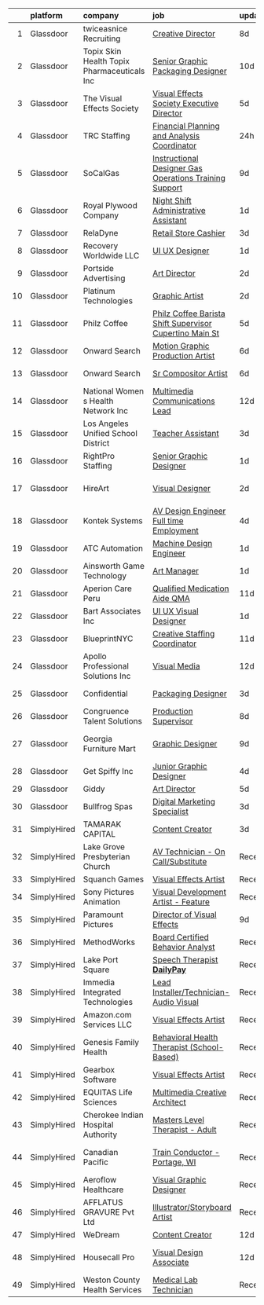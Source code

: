 

|    | platform    | company                                      | job                                                                                                                                                                                                                                                                                                                                                                                                                                                                                                                                                                                                                                                                                                                                                                                                                                                                                                                                                                                                                                                                                                                                                                                                                                                                                                                                                                                                  | update_time   | location                |
|---:|:------------|:---------------------------------------------|:-----------------------------------------------------------------------------------------------------------------------------------------------------------------------------------------------------------------------------------------------------------------------------------------------------------------------------------------------------------------------------------------------------------------------------------------------------------------------------------------------------------------------------------------------------------------------------------------------------------------------------------------------------------------------------------------------------------------------------------------------------------------------------------------------------------------------------------------------------------------------------------------------------------------------------------------------------------------------------------------------------------------------------------------------------------------------------------------------------------------------------------------------------------------------------------------------------------------------------------------------------------------------------------------------------------------------------------------------------------------------------------------------------|:--------------|:------------------------|
|  1 | Glassdoor   | twiceasnice Recruiting                       | [Creative Director](https://www.glassdoor.com/partner/jobListing.htm?pos=125&ao=1110586&s=58&guid=000001825308815fac8df4954627fcaf&src=GD_JOB_AD&t=SR&vt=w&ea=1&cs=1_cef224af&cb=1659250443015&jobListingId=1008022955897&cpc=AF770993EC679D41&jrtk=3-0-1g99gh0c5k6f9801-1g99gh0clgagg800-aa442f4fc6fc622d--6NYlbfkN0AIiLXtwtv0BDns9BiY4ItblantFozdL6jLmLxNvS8mvn1ldsy0jlMzcmkyIFHh10ydsf5THtOUmdh_3CWUc8Jy_8Os2AGHDhWvfrssFe34kdwopENv3GM8VJa6puQ3xyRrRY_-YGBzoZ6Ok0HXucnmcFGzXbHwjgJH-dSNsxAy0OHwhiXQS-7pODuDyOhqdcWkef6sPVcdCwN_Y3aQr7e6b_RcaS7Y5O1Hp7zvsYH5Bm6wt5UgaJM6JMzMQ3ty2-5UL70CxCw4UIDjCRo5oggg7qvr76cVnm8AI___AJzRdiwftaCg54s95PD1Nx4KMeVkTnHDBDlm-QV-4-L7uQMdtFEIs-ETtsjQsx45tIVN8cJWOE2fO3SIWs4OwDCu_pjLB1iRx3AEznId4UBfJbfNK0ktc91XbpxAEoMwg9Umz1gjpBOPBt-BBMqnGltlBL-F9KTOWjVAtlQb3XDGkhv9DQ5-15UzREvsVljyOYzUcbp9uop6VevmgatmlfzJiCM%3D)                                                                                                                                                                                                                                                                                                                                                                                                                                                                                                                                           | 8d            | Atlanta, GA             |
|  2 | Glassdoor   | Topix Skin Health Topix Pharmaceuticals  Inc | [Senior Graphic   Packaging Designer](https://www.glassdoor.com/partner/jobListing.htm?pos=105&ao=1110586&s=58&guid=000001825308815fac8df4954627fcaf&src=GD_JOB_AD&t=SR&vt=w&ea=1&cs=1_3027e418&cb=1659250443006&jobListingId=1008017510344&cpc=0EE938385DA0F52C&jrtk=3-0-1g99gh0c5k6f9801-1g99gh0clgagg800-8cf5e43a63aaed4f--6NYlbfkN0DLxniXb9xd09bch3T7EymxCrgj1jiT2kSu__xrmi42oCz9LhPSIgqD5SwX3Cv8n3d1Tze559vOtE9eVroVMHcAW5FG9jPiDHj6ghDWnZTfJCUV6b4QGaf_fQhgfe6aS_PwVV_xeFqPMNC4tRfS6Nk6SDp5wllyUVQB4fhSq7qmRMQxAEVpFqKx_wxveAW6sWc11k1pmHyP2m0R9TdJjxa_1hRIuJQMjeEhX6iCy2XZ2CnwJN3u1fGBfVy2bDSChnfagcchp1dfGVLTB2HB54NwSynf36KIGCcW0Ff0D117dGhE8CcpE2cTZTE46vkyNjnZqhoWKOQtBXS2MVY4wlMsYN7rTsKUPuqqP-xsHQHxecYM1MM_yvkRO3AtQfpkkbjZwhYxUhnqHUNmvsnu8CuiLcc2gy566FGLujFdiaRTFLndYJDHEHuvQhgf4rW49PtVJYMn2TJ8cA2Dfo5TUBbARaEur2spy8fWEXabEE682Mep3scN66J-3vjEsuuQRtmjYtzafmKYZSh7FxZp9swn)                                                                                                                                                                                                                                                                                                                                                                                                                                                                                                       | 10d           | Simi Valley, CA         |
|  3 | Glassdoor   | The Visual Effects Society                   | [Visual Effects Society   Executive Director](https://www.glassdoor.com/partner/jobListing.htm?pos=102&ao=1110586&s=58&guid=000001825308815fac8df4954627fcaf&src=GD_JOB_AD&t=SR&vt=w&ea=1&cs=1_fc921276&cb=1659250443006&jobListingId=1008028644135&cpc=B576E40E3A51D23B&jrtk=3-0-1g99gh0c5k6f9801-1g99gh0clgagg800-86c44c743498392b--6NYlbfkN0ArJayimSjQBR4doNII-ykQ8iGiB_i5ozv-tIi56YiLCDSS9YH2DmZeWeuFut6rm5Sn9gO4r5v8laG6GwzUpeKR0F-NdYK7_zB0qQsN-h2HfWJtdGUUXrLdY8spRrZw2OiLkAOng8I6iFq7AhvUo2Y8NBfREVbEgx4Pu882IbEyRDGolLHUL8DOnTpIgZ38KWIiUerObl2UAN6PeiZ1mGm56Z30lEFhU9OkZVLu57gZwc6mQCxu9qvq7aMxFuP0zsvjvgw-k1TUJFxkhQ0wAZdFoIzdXtBhtR9xF41br7pe71Z8TXbgKA5-b-bSKSeII6NrOiLd8b33RKPGo8RWcqr5mwYepiZQGJJX4Gend7-dFjnQiQXSjYTo4FPRG3uSsUDujG6RN4ZoAOqiJWFFoT3aGmtlOv2gvHooZmc78yG9YwRzeytKbIOHjdQRZmrIONpPac9Svbv7ztZgRtPN0C3htykEPiIekJ3OMTdNOmv6-gcM8WnXJELAWEb8lXguN2-0Ry9bi9Ye0nyKzIpi2nxoYnXgW9Pd39Q%3D)                                                                                                                                                                                                                                                                                                                                                                                                                                                                                 | 5d            | Sherman Oaks, CA        |
|  4 | Glassdoor   | TRC Staffing                                 | [Financial Planning and Analysis Coordinator](https://www.glassdoor.com/partner/jobListing.htm?pos=128&ao=1110586&s=58&guid=000001825308815fac8df4954627fcaf&src=GD_JOB_AD&t=SR&vt=w&cs=1_43ddedb1&cb=1659250443015&jobListingId=1008039875429&cpc=65CC663E25211861&jrtk=3-0-1g99gh0c5k6f9801-1g99gh0clgagg800-5807a04aa0e87bcf--6NYlbfkN0AIZx4Mxtf_5lzayN6_9kcoWMnFDo_fLYmtCYdQBIb86vjOa1fp-Q6jCcoLGRFY3qM2TyROzzBt9hWi03B4fRtyb5a5auwFlsX98Pdb1-WUvOjQcuMnJIs_RHH2SZowGTD-MyYesPy-lfFCx8zqNRIFdO6YWOkZMzClsOEVTfaNip9MLk0fQ1wzxlmaP_CfpDskQhP9CdWqhQeTcl6khT11gtDy8XUF-b5dA1jXhzmRrjJuc4FDXCubVR9UW5HT2u5mWp9fDWDUT_Wkx_YEqwoxM8J7HpjwgOJVBNecIAaMsfUWAYc5z341HLQPOFE7x52SZiUewi1on9RV69gkwmq_lwLLXzKPmlr_TdRaqNVS4H5AXPcr5AvoFxLtF40QnLdXlXr4BEdW19dmpyzNatGAlVJqw5-I_MGQB7s7g90W0ZgIt7wbmAcre9ca9FFnXzXhwJLLzYlGZ0tRkFzyEiaCVIoAy7hOfF31mnQ3ehRb4A6Nmj1c48L5)                                                                                                                                                                                                                                                                                                                                                                                                                                                                                                                                    | 24h           | Atlanta, GA             |
|  5 | Glassdoor   | SoCalGas                                     | [Instructional Designer   Gas Operations Training   Support](https://www.glassdoor.com/partner/jobListing.htm?pos=115&ao=1110586&s=58&guid=000001825308815fac8df4954627fcaf&src=GD_JOB_AD&t=SR&vt=w&cs=1_5fe34882&cb=1659250443009&jobListingId=1008021890994&cpc=AF02A54CD0F60729&jrtk=3-0-1g99gh0c5k6f9801-1g99gh0clgagg800-b2448db798b61219--6NYlbfkN0AkrHGt-KH9NLJWrZDpHMbMxGLC98GtWQdb1-pOhsz1tP8PqLGUrTNneVaje-NIqL-ucdvDQ7IlZOfSiWz8anWcQoUY3wahZWn4CTMt057EIUM1y_oTUyRtKl5eX0fJRGuX_NKm6uSi3I8eoljyEH5Lid-qKbNBL2uCpWSou8tXWdaHBFZC6Ix6UdJ28EP5lx7JqtV8YfEsCeV_EKAAGks8i3HB_P-9jeqOW2o_StsNiryXbSvpit7dQ1xLXOM2C7BAr8xH-nkxVdCDEX3eQ7eaXi4ZgMgbpFEMUnoyxgOzBRXP3R6Hd-FzN0J9ysai7Yp1Q2tr9pF0DPvrNhrF2tFuYWyNOhAQkBim08-72zq3BjnXztfkEQ1kCQqhn-ryxQ7PztAbu5V1Uzr2MlArYFZ4BWTK_qfgW3Kg0w3fjzind6RKHH5zBiG6YZs4J54i7iraqiniiL8vRnpuvAYoPZEXP77J56L0NPcZYF3ZeV39AT1gc41rCnGiuyqRpE2sSg-rWA0bXttlUPdJ9YBNkfTQ_28HvoeUku99Bzr7on4eaqo6tml6hMchlAp4C07WWE6CDfJgirKz8Q%3D%3D)                                                                                                                                                                                                                                                                                                                                                                                                                         | 9d            | Pico Rivera, CA         |
|  6 | Glassdoor   | Royal Plywood Company                        | [Night Shift Administrative Assistant](https://www.glassdoor.com/partner/jobListing.htm?pos=122&ao=1110586&s=58&guid=000001825308815fac8df4954627fcaf&src=GD_JOB_AD&t=SR&vt=w&ea=1&cs=1_8a064dcd&cb=1659250443015&jobListingId=1008038650942&cpc=F583A5AE0DDDFE3A&jrtk=3-0-1g99gh0c5k6f9801-1g99gh0clgagg800-2f4df4ddf207f680--6NYlbfkN0CKNvdBtBh9SnuMcnkEvhJOJZTsmZHyY3ybnWicrfIHv2ctrShcr292aCFJjicxQAIA5yLBgvVAORIgFbu_3IXiacyLZg61zNQNqZKs5QOOV5JlV-At91ZZeewFlOqFPhGe0hVVt_SfWbHCIDioPtQzGuZIlowIDTilXstTsC5IA2hXmKl9fQswVnO3K1AljNe9rXgjP2ohO82IrD7F-TBu4Zmj2jb3tWlL1OXdtM9kuMJA6uU7psFCv2_KoHg131rzcxrrIE7QDgov3nAQZnU-Als0aewzwQjOixiBO2-iqPCw3N-jSHx_VjCEIZhbkO1t_-zvQxvQvewUYWCiwGfD67B617OU7Y3-f_SSO8H-wAhs5RqufJoRF3C4zIqPWUAp1N-IKsQs1zBgXMBJAYClnWS5qB-3h_S3ceZtJUUw5bzTnKq3hWxj_W-3zWttrZtNfHs0fz7_HF0cONskCiEnz2QOlI7143kgyIOmEGufzQMdCc2-5yH6-eQ5lediBLw%3D)                                                                                                                                                                                                                                                                                                                                                                                                                                                                                                                        | 1d            | Sacramento, CA          |
|  7 | Glassdoor   | RelaDyne                                     | [Retail Store Cashier](https://www.glassdoor.com/partner/jobListing.htm?pos=106&ao=1110586&s=58&guid=000001825308815fac8df4954627fcaf&src=GD_JOB_AD&t=SR&vt=w&cs=1_98f7710b&cb=1659250443006&jobListingId=1008033413883&cpc=AB6E7ED505984E67&jrtk=3-0-1g99gh0c5k6f9801-1g99gh0clgagg800-711c805edfeb1c29--6NYlbfkN0A72-8lX7zhyQqvAwBLSO_TxQLukvLk7KAx6eFUkC_Mthfu3fXaDtMAZW4D5t5ULuFzDkDbKCOd_aUavkeGAakbDsUOPxdJpQQbyAD_7NBq54VWWEOgR06UCYRBSS0rhYCEZUd1i9dwy7vzBy210_f0mQCUpjasT3sHFNksc1O6GHf5MEwtdWoxitW1bIJbW4i0upiI8Wvxs_t34u4UfdyAEJX8NSMmjuDl6zQJj2mnx9o8iCDVIwaEKtzdZa61vE8EUxh_3Rp3McTFnDCZe7gko8F5vgbyVyzlhkcSf9JRy2KEAqStLjqX5LRkqbMvmWEy-_bdc0mJrwR6P6b2coovsI-1iEwFiyRHbWWRMzAoQ3ox3AsFM2ZcbaOyrFmqJguv-RAlH6r5qR1WmYGeZ-x4zhSCD18nb6w6JHkdwfRQmajop99Hol1jj-IqKpRSW3H1QbRveGgBhVIwHNh3929EgniET-c8n2jLffJPI_iMn-lK6GFTsIILExneeFiiBR5L6ho4JyEUkZDvDFLj4AGaLAEXCYyoRtc-CBs9YDeH4A%3D%3D)                                                                                                                                                                                                                                                                                                                                                                                                                                                                                               | 3d            | Midvale, UT             |
|  8 | Glassdoor   | Recovery Worldwide LLC                       | [UI UX Designer](https://www.glassdoor.com/partner/jobListing.htm?pos=121&ao=1110586&s=58&guid=000001825308815fac8df4954627fcaf&src=GD_JOB_AD&t=SR&vt=w&ea=1&cs=1_6dd90e29&cb=1659250443014&jobListingId=1008037728477&cpc=217C45A42544DB93&jrtk=3-0-1g99gh0c5k6f9801-1g99gh0clgagg800-40e8ce5f21ba8ce8--6NYlbfkN0BDkNuU8b5rlCxw4SRitkilEkBrYaZkLJqE-OhKI3UllqNI1NX18fok1ht08sqPq6gvCe2d8zlv71gBzCtOYbMnSlENChAe9laMndFbdH5cJhcRM83noL6ZuUYZ84d-DTjUycDwV04K7C4Vcd4cGWOzw1MBStsz_8OutOI91ee46_DXMMzOhALThaZPdiUDlXj37NvzQJmSJDvkJ65MjQvcYi4jh82yETbUVfeOugVu_HzfQh4zu3iHEnrSDpXzQGq6ciQ_Z85pxhYOWfE47ywVD7Hym6HsngPtDTAamiuJTowmyx6GlZwZnANA2cf9UhD_mN3nPZwkx0Uglm2b6os3KwKRSEKh5ElIH4gx16MlRPqlWdSdqwE_iZxLBu_5EPWeprMoGay3PW6pJ-TyiWpNfYLlJHANBUPc4KBtetkHPNHccN_TDFcM37KjirLr3rkA4t2ET-CQnJxEOQF7JdIGM5_XsFGjm4CrDl9rtDNMkPj8WfutT-ZD)                                                                                                                                                                                                                                                                                                                                                                                                                                                                                                                                                            | 1d            | Orlando, FL             |
|  9 | Glassdoor   | Portside Advertising                         | [Art Director](https://www.glassdoor.com/partner/jobListing.htm?pos=120&ao=1110586&s=58&guid=000001825308815fac8df4954627fcaf&src=GD_JOB_AD&t=SR&vt=w&ea=1&cs=1_58652477&cb=1659250443014&jobListingId=1008035411893&cpc=5E31031E1AFF45A7&jrtk=3-0-1g99gh0c5k6f9801-1g99gh0clgagg800-6f19b4bfda918e6b--6NYlbfkN0A953Z9EfJZc5Z9y7Wb0NkuJO-5BBnqXCJSieP3bN3oT3pD2vzfTR73hYUDok10LqzlyVXvK_onwBEEv5IPMW4c65p9dbBUidN9yvGDv_fpt7gR6eWeDs0cIQJDyaWk-Nd7acEA6H4fRMlN4EZS4aXunvSpjsY0eWN9pHftYTdizpv4E8YpFCPJXCT3LlWQIPg5CFWkkXyQoj6hCzaWKMV-3SScUqB3YHCr9TgocYGIXZCbNqi56JC4ESsM-rqvI8U6vje9MD1JxWpqHK24QTDlkgHMCRXjWawbXRVOzm5G6OkgOt5p3eZ6c_hGJ9iCVqieTTgP3YcfsKe5LaizKtX5xeUd7YLqYa6_C-s8ib9II6vBlBoFHkz0rHvlarbrpRhoFlHoszzyu-Rm9TF5Z3eLP6WfD4y-lpfs1dJAR-0b6HV2lGJMjQinWZPBjE70lzPLpLLeyYQEUj7BfK-MvW2SC83exQ7tQfpoRLZ70Mq-pqGevKob9rr_u5nQzH2j_Vc%3D)                                                                                                                                                                                                                                                                                                                                                                                                                                                                                                                                                | 2d            | Fairhope, AL            |
| 10 | Glassdoor   | Platinum Technologies                        | [Graphic Artist](https://www.glassdoor.com/partner/jobListing.htm?pos=117&ao=1110586&s=58&guid=000001825308815fac8df4954627fcaf&src=GD_JOB_AD&t=SR&vt=w&ea=1&cs=1_9f9e9bcc&cb=1659250443013&jobListingId=1008035146535&cpc=F41FEAB56D215062&jrtk=3-0-1g99gh0c5k6f9801-1g99gh0clgagg800-5ddc52895c704641--6NYlbfkN0AS3oPsAAmCngCu4U51_2RxXyfS7TdWOFtWPOafNW52I1dNdvLakPxs38sIo3x8Mlz4hs8GSvl88bahXytNSWnfo2usSkd9YawEkvXFzXwwVfmTgGNPadR-C-P05NPibYMGqlchrKwF1VynE13uU4KKzUwvdcwWqASRn82h_OF1aep6ENxPYbu9TJP3w3egwJbXwWyYlUb17EyL8oLg8-hQI3v81Im75TLsxkW6EshqzWwaMpFGIWoWrE1e-51iT_fi-5W9t13mIzcQpbHxyJ8qKwfAUY9C3I353xGa7Xy9skFo9J3fEQW-7ajvS032M03IRka6Iz-kmIzY_uJdVau6F6B67WAgBrrqrBCKPkAUfd5dQ1NIaffJIBiDVBWQNpTKgQ_O_3cLWmcycnJk6eqUeFwDdfOHteaz5-YD8IRAwY4qBRDDs3CyDFe7RoyDz-o9Oqp_TfoyxnsLDvD4IM8l25HOiGhpqIl6fJ5_YlwUpg%3D%3D)                                                                                                                                                                                                                                                                                                                                                                                                                                                                                                                                                                | 2d            | Washington, DC          |
| 11 | Glassdoor   | Philz Coffee                                 | [Philz Coffee Barista   Shift Supervisor Cupertino Main St ](https://www.glassdoor.com/partner/jobListing.htm?pos=119&ao=1110586&s=58&guid=000001825308815fac8df4954627fcaf&src=GD_JOB_AD&t=SR&vt=w&ea=1&cs=1_0729f6e3&cb=1659250443014&jobListingId=1008029000613&cpc=883DC43018083D9A&jrtk=3-0-1g99gh0c5k6f9801-1g99gh0clgagg800-adab0be04be300f9--6NYlbfkN0DwARguv2H0saxaT9cLzy20P6LeKB5Fg8hLWdYLba9isRLFx1-0t3d1Ac8lNpFwYbiy8mNCytr-1ffOjZJrEHXWbYOW2I42Z4LAnUxep5FEmTqz6nl3cy9MasrDBICYavTl8ypz-veN3gqXCtELuu9acYxQ4b6h3jIpl-1Zo01R0WCRoFseGSZtBZezBneVKUvMBXme-ya1Ao7lg1eJqYYuSRUvCzDcu7ovuKL-eHy-QGOMgRaaEvfZKMiSyEH4ivOIPaB7cCNBxywOlZapNWa-UZ72DxDII99naREWPn_5-70qH8LvWChenqvJiY7q8udZwapLhUOTYuILEHA533jQdFyNhCR9KYxuJtS1muOzgITfjx-QsF70afVUAm_lTMdu8IR1yjcZGIsIqm8ezapXYV07Kop_WcgMceKBOKRF0HOBENSxinQfUzOTFAkgmm79yjEzWK0H7g3OPZZz3eJds7Omdnuvglzj-KSbcxHJKADTi65Z3U9AYB6mPkUjsZTmish1F_8C_3UIgSS8KUXbpRmwOjYSSWhQ2inmRpsi_Ly59NI9qGvx)                                                                                                                                                                                                                                                                                                                                                                                                                                                | 5d            | Cupertino, CA           |
| 12 | Glassdoor   | Onward Search                                | [Motion Graphic Production Artist](https://www.glassdoor.com/partner/jobListing.htm?pos=126&ao=1110586&s=58&guid=000001825308815fac8df4954627fcaf&src=GD_JOB_AD&t=SR&vt=w&cs=1_0782d4b4&cb=1659250443015&jobListingId=1008025411012&cpc=A0637F14311B9419&jrtk=3-0-1g99gh0c5k6f9801-1g99gh0clgagg800-660d75554043d9e8--6NYlbfkN0B7YoEZZ2QAGDyEGGmBPAUWSHc1Mt3sMCn9FehKcWA3wwfxcx19LEZnY8Y4HGhdxxo_AZCRgOeKtFgMHmjTBqCPKr2z1xDfFCQZA60oXs8OEd0TGe8T7zwfm1DOtyl3-tRvObejY_RXhkcvQtkVWJMu-aRM1B3nKo0v3OBBDgg4-Oh4Ie8UYEBWHmgWucLPKNBUsdi8bMhZedYL_TVU-6bHrrgkFg4R1PeQ_Qre9j8C7L02fLfek5HnRRLCtVn3ipjl8pElTyScPQlCYKLwhrBEPpTyS0WS99eU74shRQjKWA6WNuPe0hQhC5PhZnRoMm9SsKX4ysW-2-g7ORNMfcwGciuQpcyIkulUlTGZbvoYOvkt359mzE5Hnf_oD4ok6TCHMewZWnA-3c5FQYUukdArupIUImZtFX0DZFaVkoRONhVgbc3t0kG5lndHXlpQU8bBYNxvP0cnWElR3UTWMze1gBVO0G6XVDfhB5S1m0XrxEKpjyr0iMSDZfBPeDRB1wN56E7H8RSQS4Ppl0A6H7dDgcYK-d3FHRcwDEUXQNkhwvBbFE2kjWKbJ6DI7bE75b_guUxZ7imlWXatrCllQ5UUGDg3BYwFZxpal7LmBvZ_3xkzJCPa0IA2GeNIVKUBoTWxqCX4N0150gwm33T7y0f6UPVxDxtzm2QliB1lxvTGEP1YNbHHQwzPdj19Ih3qWSQ7Q384905uK_hZN-V-sCKizVV1rYKJLhG34OmEYBS8RddAXMpF8As-R-u0rQk9sjkT90xMCNf_gw5o9fqHVd_O5r9sgJYRToWyt8cZ8LUbdWg7eFHtG_9v75E8TAfjrLZK4mzz9nrVpatEG7IHuiLjvf3gL61LsM_anvDBTH2DcbNtdizxTUsWuBL7yFW0gY6qaK6rkToBO8jZxruigvaWO1sdnXXT00nisfH5woqcHKOycdGtJMq2Z3ZKfwIgNkFxe9rU-3kh4G541R4qRTMq_8RhRg6sYD3-A5v4oyE677oeKz8XFMQRFZB221pOSB4%3D) | 6d            | Sunnyvale, CA           |
| 13 | Glassdoor   | Onward Search                                | [Sr Compositor Artist](https://www.glassdoor.com/partner/jobListing.htm?pos=118&ao=1110586&s=58&guid=000001825308815fac8df4954627fcaf&src=GD_JOB_AD&t=SR&vt=w&cs=1_ab42969a&cb=1659250443013&jobListingId=1008025411017&cpc=009A9C8147DF705D&jrtk=3-0-1g99gh0c5k6f9801-1g99gh0clgagg800-6090476fd5f32be3--6NYlbfkN0B7YoEZZ2QAGDyEGGmBPAUWSHc1Mt3sMCn9FehKcWA3wwfxcx19LEZnY8Y4HGhdxxo_AZCRgOeKtHR24Vhe7jFjjQlijcl-R6qGXwwjcbWPCkWfSS-1Je14aurAufGoLiFC218dGCSb9lavgdze6d0DxJkW0QdaKDO_fTIrMO-PIn28snPTlJpdGOL-Y4QPvefGi6413e5LykpcPA0GZeuNc4EZ6ilCGSGyThOMUC6VtY4lY1evQyiYKA1K_F9_2TExAPmBMdeXEt7VLOosN8oCVEHMGo-AoyJ2t1WLWr54lU9otuaDX9GbWIxZQl3WDcSZKSn8dq6-6BIrRwHzg1lQTr92QTNkQEsHf2P1jGW0FiZRa49NsyBXvzYTauAuXsgG0ZYirEACAfvP0NbCCuwOhPjFxZdnMWDMGiLeFPLYftGzlaLEz0GM3G6jz6Wx32dJy0zb-9C3CVQtp3dKG2_9Vni04UxGYQlhsilpIgZbPoKplV1HqiMZUO3Dujx-C-sR9IMq9bGF-i73-OBoplFdQUI0XYsNQpPPWkQeNh22MZFyJs88Bamocudnc42PbFZgH2mGiwu2HW0U-ve_qZwhOjeF14KSEOYiGmjf7xjNRlqWO5sqAo9OFWqCPerGfKCUmc4plJMJRm8LnG4rghxh_kqhb7_nNyfwg8fywXXPnCzTVm76qxVfr0mMQGmTUcnspio9MVuk4_bJz9AbBmz8mQ1pq7QfPCAcg1SfWCQ_gxpELZ2Mxd5KFJ5BPVBtWRDMfuk_ytr-zyCISlb9Uu51C9JxMAtGEI7NCHBiOPvXJLzssc6HpLAOOPifW5nwycwIgSiru71KnYQbMUHS418DXxSuiZvbN3YyVnhLORx1pywRrkLruOxRzwvegNyyafSUa7NZiDQtxCnf5KrO7eXYxcSQhwZ1I5LIBnzxZN6o9i9uw4L2Yp10_MnttY5LnMOuPK9YVEdzpfgj9Ep8i9gm2Rp4FOrhA0yjIY-o6LqH6iCb5hIeDj1UBL6NeHy4Ydc%3D)             | 6d            | Sunnyvale, CA           |
| 14 | Glassdoor   | National Women s Health Network  Inc         | [Multimedia Communications Lead](https://www.glassdoor.com/partner/jobListing.htm?pos=112&ao=1110586&s=58&guid=000001825308815fac8df4954627fcaf&src=GD_JOB_AD&t=SR&vt=w&ea=1&cs=1_6d8bf71e&cb=1659250443009&jobListingId=1008012399126&cpc=44CD5376B8534B8F&jrtk=3-0-1g99gh0c5k6f9801-1g99gh0clgagg800-81a35bf483a968e2--6NYlbfkN0B5onm8ICl30zvW5oCCIrVHUUFKNWXcoBZYwldRI6T4kAWbbdZbyujUSetQWwfG-5BRT1jWpw7aUbEIlVfdgBHdjP8Hyxs0z7hbAOOWRcCZOUJ7aUuhkXfeGD-L2wzNQpJPHUmTe0JvBn3eYP4vw1izJIBLfOigIyat2Ty-Q-2ZyBUnBQYUE7eCnos0UdE_-BUvG4PH72PoWr7tHHAxXibn_Pi8umTmEAKUCJ_2A_plf7qB0SaMkr5gK505FiIZfjYsBGjhruN696gcy-nChuoX05BfDxOBFl0CXy-1pazmJpg1_-KOeBQLCYlDWmKxv2fjsBTIkDiH5fFNAeD1ydanhGdvwg1iyUegtbPZhSVExCqEE8KTFYLDQcHRjOcEjbrmH3gx_cb7_Z6wNfhVUqJBEntR_QuakwhMtuAqSP5dic6nSFDGEuo5PXx1RCDWTL3lQOAco7y3DpYh1Gz0-uaoGsemVRBp4nzrHzTlI7-SoElY27ACPUicTLP38Qc6UNKdvqXMqw3hsA%3D%3D)                                                                                                                                                                                                                                                                                                                                                                                                                                                                                                                | 12d           | Remote                  |
| 15 | Glassdoor   | Los Angeles Unified School District          | [Teacher Assistant](https://www.glassdoor.com/partner/jobListing.htm?pos=114&ao=1110586&s=58&guid=000001825308815fac8df4954627fcaf&src=GD_JOB_AD&t=SR&vt=w&ea=1&cs=1_428bad13&cb=1659250443009&jobListingId=1008033092469&cpc=6945AE2F4B03E059&jrtk=3-0-1g99gh0c5k6f9801-1g99gh0clgagg800-f0943626680c1949--6NYlbfkN0CcZTcJD-4sp51kl_WalbwWdcre_xYiH-mXLyGzRvUWjw0oi2GP3ZBD2HwTTlFgbqD4fM8uD7fNr2o_PXKBcHX6eDeTfyHd7ejj1CQJFCwubT-Skk_qWzSUG5vrEU1LW1Nu3L-jZX3_I_WPaqya4zzhKGIlYIySGnRoXaD4NusO8QulEzTW4tsqIQOuFzTeqqADdqI23H3OeT6_48q-B38oGWi8KEuFsExAMMhZ45Banujj60px3CqgSf9Vo1_Mf028t5W6eQXwI3Zo2UeGrfyHaE9ovGtV-IBRIFD224wcfrS9tFoeeA4VE2JEtFr99QAI8WoZcScpn6zcmNM3fk-efliA4RaAneANwCR1nwb_wuekubQwnktQcyAOoRXaAk-iaSI16oiP4FC1ClHJ8RT3dPkagGGtlHX1NHPVefYduPi4pY1Sqfo2IUY5CGidtzlkBvUxS3IatBgL1lmJsacRKLbPu3aXpLnkstd3vBAHCmaiuEF_uhFZi3thB5BIM-4%3D)                                                                                                                                                                                                                                                                                                                                                                                                                                                                                                                                           | 3d            | Venice, CA              |
| 16 | Glassdoor   | RightPro Staffing                            | [Senior Graphic Designer](https://www.glassdoor.com/partner/jobListing.htm?pos=130&ao=1110586&s=58&guid=000001825308815fac8df4954627fcaf&src=GD_JOB_AD&t=SR&vt=w&ea=1&cs=1_2c6f54b8&cb=1659250443016&jobListingId=1008038089396&cpc=D2F1DE17EE1F43B9&jrtk=3-0-1g99gh0c5k6f9801-1g99gh0clgagg800-5489c0dc41ca30ac--6NYlbfkN0CJfZ7eZoXlu3WpIyheS23JADRVPs__lPnDPOApCreD6qOKM9xVdArYjrgjhYrBxDsrkVIx16fxr11inLaJA1f8pozFQZ1Ftql_EUKTMzv3mPzQIY4Akcifu8uFm0AdYMcHbEADg9sTqbeqknMf_JnG0T_UfHQIDjbWfUiunQP8f6V9O-O7n4tt7MKyav-5S29Wo6Oz-KwG-T8FY9U376g7gXPwjfe3MWMpOyIwK5u3QG0SqkfA9sYWqmgENwEUsjslGf1HG6QHkNOMN9a0SCeJZYCdYZSWmEH3FOBPbK36picBePQl6nC-peYU-ZVKdtdFJ_dbHyd4-54_mNPLR1HTw_PBBFLwdr1Pm3Hl5zBf4hNSUPWQ940QPWSYP3xLDpbZ-7JTGAudtHJWAch2Zs2I1ZA5q13iM7gCjnkkwTn8cersVzeCEtRQ8MFvWuP_Bf0aE38AOKFzGvD29SHuyWMT3NeE1MuUyIUGkNRstPe4NYGxD_3Fw0LmdYII3iQlterQZ-c3ebpjwDxmDf7oKsfl)                                                                                                                                                                                                                                                                                                                                                                                                                                                                                                                   | 1d            | Nashville, TN           |
| 17 | Glassdoor   | HireArt                                      | [Visual Designer](https://www.glassdoor.com/partner/jobListing.htm?pos=123&ao=1110586&s=58&guid=000001825308815fac8df4954627fcaf&src=GD_JOB_AD&t=SR&vt=w&ea=1&cs=1_b540fa0a&cb=1659250443015&jobListingId=1008036761387&cpc=3DB599BF2F4828F0&jrtk=3-0-1g99gh0c5k6f9801-1g99gh0clgagg800-b254be87c6940062--6NYlbfkN0DSgjPPcnEdvoK3uuxfISLALE6pB1FR7YSHOr_tSg5_QGIhoz_2VqUepdcKLBLI_zQaE2vKUPWaoxs6rc_xeWH0XCgUu8ZI1VPKXorerhTqB0OR8tjvwtBL51Q64uDYoPhH3FArdfeIvXHM_djnT7cC4CSRsqbBI0PQpYjeRTyFCvyVu_XZqeRTiPrGJ_dMNoku6vODNuTdRwO0ajA8ju5eeyCGODOXQc2HtHGcc7UeAstEvfeWeYdbTnvrNLzHy6tVWYs7TAol78N0lSF4-CpdqenaTZrjGQ2hbv0dqgFOBBxh4za9i5RrD1zZFKpS8Wzkd-34N1_iu9GMGVU-KGi_vJH8H7o1ea0QszAfbh7LPVgHmCjV6dxyWYc1dh5nwlkz0z1TuNtpdWW2H-0hveWB1vdNy8mLsFAvd7RQmzXTMIE43mDFqc3OB940ARBnj7lwYXbupERgTto_FJ1RIfPD4Gwkow2t0gi4gduTbdsJZOvAIGhUSbEB3gYMgPhkg6rRnyjWNgRi12Gh9uBD6rDOus3TFw2HzZrHb5D-db2NppfwpmvwnZgaUh1xZQkfXrc%3D)                                                                                                                                                                                                                                                                                                                                                                                                                                                                             | 2d            | San Francisco, CA       |
| 18 | Glassdoor   | Kontek Systems                               | [AV Design Engineer  Full time Employment ](https://www.glassdoor.com/partner/jobListing.htm?pos=101&ao=1110586&s=58&guid=000001825308815fac8df4954627fcaf&src=GD_JOB_AD&t=SR&vt=w&ea=1&cs=1_5e995bf0&cb=1659250443006&jobListingId=1008030799822&cpc=79797DEE17F2F489&jrtk=3-0-1g99gh0c5k6f9801-1g99gh0clgagg800-9e70cee569ce964e--6NYlbfkN0CfuwjoGl7GPnww22KG_qH1VxV-pg5CMIAqmERtwLeL8ycF7ceNQdASGJbsSX-svuJeIkPCOoFN1chtCuuc1N23rl6Eagoi20pF4N2ve9JsiNdW14hyJwQcmBvC_9JH75KoOIRgZlC1XP09atIAeRcPKYUNNao398M7lA4AElL8DCXeVepBAcfPG74wh4ReZDYdpmIofJ3eSMecJ9kKa2DFH-l3JQrYrwKG-KCSry1HWA6jL8DhrPXsfPOgjo3B0ltZdgx_exE815_ezhoSEQON4wmOhwYBVe-bMZpa6cpJ6O6NxFBbWS_Jar_0GgGPQVf0FQvvrtgx0pQUyNglOZVTdI7anzeY_5Asv3bn3iD-mZErY-Yre7-QxgGBY4QD0m6d3U8bfNLdnjHl5SuDxOf9fe2yU-dvvM7QtdmQeb_1H7f4Un_7dy5WScWIj2BupW2nlifUHK01ITdNirB_-mg40FM36ogOGzz4UVTcLp3B5dvmKDsWMOudaiWvDAJgQpRQsuDkoO1oSTTdNAQ8EJoa3LK634_erac%3D)                                                                                                                                                                                                                                                                                                                                                                                                                                                                                   | 4d            | Durham, NC              |
| 19 | Glassdoor   | ATC Automation                               | [Machine Design Engineer](https://www.glassdoor.com/partner/jobListing.htm?pos=109&ao=1110586&s=58&guid=000001825308815fac8df4954627fcaf&src=GD_JOB_AD&t=SR&vt=w&ea=1&cs=1_88750e6a&cb=1659250443008&jobListingId=1008038413869&cpc=3E251C7E648E8D76&jrtk=3-0-1g99gh0c5k6f9801-1g99gh0clgagg800-acea95750f0bcd80--6NYlbfkN0AxTW2I5hFMRs1ppfVaotPbiDcG--VYf6eQeyz1cvYZmvU7ipRBcyqBpcC9rIByUrQ1ZU3FBxa74NBnDeqNgrnhHjqTlbOWnnQhnOxFWK1mlABdtxbcxd1x-rU-B4U-OmAuN_3oSF9ciNM3Opuzid3uiC4b-iP3i7vywiAYvXJpV9z1uhnXVzXLqFzVqWdAUAPmWZdT_Z2nBktMUqL3LzTjnHdCLAHnbpvtkD9MdcZ2OV54Kw730qdauoGiMY2zLehOw3nXUA82XOIAW1GrKLHHwebHuikZ3hd0VYPaa5BxyPHHtrgL5gGUZ9e9vh-w8iN4uHs7ZIFRJk1zXOM-Byg_vh75OFuj_kN0wvHhgGg4P7OzoJPP2aEy3ZRZsttvOWM1WhFtuPPxsnUH5rARGzUCWFOov8MQ3J9TQoRo0rkbNA00kvY8SL3HSHBRmsidlWyDVN0M1c2gLpW98_fytfqOrsG8bNpDScbcZTaKOMbsSJYCKaCROyxeQ_u7bsoFKtoSqjpS1f3QcQ%3D%3D)                                                                                                                                                                                                                                                                                                                                                                                                                                                                                                                       | 1d            | Cookeville, TN          |
| 20 | Glassdoor   | Ainsworth Game Technology                    | [Art Manager](https://www.glassdoor.com/partner/jobListing.htm?pos=107&ao=1110586&s=58&guid=000001825308815fac8df4954627fcaf&src=GD_JOB_AD&t=SR&vt=w&ea=1&cs=1_57858df4&cb=1659250443007&jobListingId=1008038056631&cpc=61E17551093C17CB&jrtk=3-0-1g99gh0c5k6f9801-1g99gh0clgagg800-fabe7600954140af--6NYlbfkN0AhTaXticpO8D1EV9nGWUa2G9Nr_0uERllJkF2KKfHsNPvgjthfJ6kY0LyS9hQW3iYDxua25JxOk91fBQyDHYBvbQwJrRU7Y2lWJlGkFFfxlN99i8xLYws2gwsPHPwBXkyVTyJ3oByta1Yo4zOGycIFxi0ZPYd8IMRPb5f3xBGQxZolCT5Po500e5RaCH0W1Jc6A63mCnGGDAGV8HMyZTrIph09jBY-kjFLALOE0m0xuWGQXB6MOqVxlQJ6EEaA3Ch2X775kp4eeWf3yxno4hTAYUYRwlfWk0zCnX380u48nGFlTyhGwrIrEvLMh8YQHgRHkV4DNsLP-MrP3elq4l6STqo25EMZT5O0iElLl2TRAbLWZ5kK2UR1P9gs3hSPQvjvD7Y1VgnUm46rVZe5oihZ5g18Z_bHDWDGcUs8pNl1d2i1Or7lXzDUJi9NkyLQYOjmgG-A-jyci36dDDb1NsPmuJUZDUXdzbP_iP4H3fuyZsOJ8r_nU1VUFX69hAng_IR7SqYj311adQ%3D%3D)                                                                                                                                                                                                                                                                                                                                                                                                                                                                                                                                   | 1d            | Las Vegas, NV           |
| 21 | Glassdoor   | Aperion Care Peru                            | [Qualified Medication Aide  QMA ](https://www.glassdoor.com/partner/jobListing.htm?pos=127&ao=1110586&s=58&guid=000001825308815fac8df4954627fcaf&src=GD_JOB_AD&t=SR&vt=w&ea=1&cs=1_78141ffd&cb=1659250443015&jobListingId=1008014811772&cpc=07D58528F3898F33&jrtk=3-0-1g99gh0c5k6f9801-1g99gh0clgagg800-0e6126a4f2544381--6NYlbfkN0A-aPjvG8Uk0ciTWEqCU0zylqGv4g48kDYvAb9F-lGhlfJruFsa4Go12jLY83P9UTRX8zg7q2caQURfGxU08FcIyINkjtmISyoZvUl6FNPWUi0CQTlq2X7Fu5qNJuEw8qP1IsECRyppvGaREAYLKIP7RxUpDsM6w83sUMMFblbEaR1j4vY2i8QYj97yUgprRvshoZ1lbjGNmyhB5qHvDF5RtNqrDGYHYsWeLlCm6Q-47Wrma2E-8EG7l2cE1F01_mqWB4qllhQSDUrRxbfzlxYRHj6LGeYAV-3VOAFVNBKoHkSI3JvY6Yad_AyHzIXs1BrdehSGi6FO-Cs3pO5D58cE-06y18UizWYV5UOG2kSb70ZyrTd_qTUtEIctSEPCMARZ1ZllpOQzb4IdixoQqsslmdggQCCKIqi3nrunJGTjcIsX1eaO5-2-kyCRG_3mI9rc-UzonbYDRXlpxFm0nHIxjtPS0igITwwvefe_nv-bPqpnzH25xHDJOUpI5bgcj4pR103gu8ZKmO7e9Evq59yf5mOwxOcgNqIyMhShgrm29pDDItju_zsOsIP3tAy3mxsKQfazDW04xLndhSMykTzc)                                                                                                                                                                                                                                                                                                                                                                                                                                           | 11d           | Peru, IN                |
| 22 | Glassdoor   | Bart   Associates  Inc                       | [UI UX Visual Designer](https://www.glassdoor.com/partner/jobListing.htm?pos=103&ao=1110586&s=58&guid=000001825308815fac8df4954627fcaf&src=GD_JOB_AD&t=SR&vt=w&ea=1&cs=1_d788bf8b&cb=1659250443006&jobListingId=1008038299555&cpc=ACBF47B84C432121&jrtk=3-0-1g99gh0c5k6f9801-1g99gh0clgagg800-d5151f4bffd57157--6NYlbfkN0Cyh2lu2bPmSiNcDmf7pRjYbVIV3Phn25IILPBhqJl9a_5DFx3a1JLiGhlQCkUvXJXtLPbMkcu5cqsLCfUQrDGiNLg0GTufuzD9QLRcuv9vhQe1hGivU4aLMh0cImhF_4hWcc9Px40Md9by-ofpgDR16yhebjMylrf2OXWCbObtehtsppsKLvOmyGNm_BPq4V6Hvetf2prsSD1T7qq0BhcJPQIZyBY2XawjFVG6_yXPYv0jP3U3-4R9g5f1ated0mw0EJYMoIyKTNmb2ZqRYjiTRjFlHi8Ym71iiIDyblWAkKkh6hgRq5V7jlNl7P7rwxLoeAGPGOGYp9RqtvrL5DESref4Y-1KlBJoUZzIpFzkGKh9i7-vUhiwBR3eg5XDnLM6Mmn9stmrjnCZWWPCid77UfispFfNHS1B3NQYWySamrnP_hXtwMFSiJtNhkxli7D8Yjp2HJgr_cKFXB5XA0T-3_0ZN6HYHRz2ZYCLX8BaWs9elrbOD0SL5fXspk0Rd6RZllhXQ0gHZg%3D%3D)                                                                                                                                                                                                                                                                                                                                                                                                                                                                                                                         | 1d            | Washington, DC          |
| 23 | Glassdoor   | BlueprintNYC                                 | [Creative Staffing Coordinator](https://www.glassdoor.com/partner/jobListing.htm?pos=116&ao=1110586&s=58&guid=000001825308815fac8df4954627fcaf&src=GD_JOB_AD&t=SR&vt=w&ea=1&cs=1_7f772f35&cb=1659250443013&jobListingId=1008014650653&cpc=723ADC3DFE402989&jrtk=3-0-1g99gh0c5k6f9801-1g99gh0clgagg800-038a811d9ff891c5--6NYlbfkN0AS3oPsAAmCngCu4U51_2RxXyfS7TdWOFtWPOafNW52I1dNdvLakPxs_brbuBgM8pnaxYGXdbNbf8jEqBa8aF3GFE6Y4JrNLKAV7y6_Hyq-HPAqXUcM4oEJZaMRnYUL5L1BIfj6LO_bk4yMiMW-FM-H8RPV-nbSO6UYMG2B17rj75MowE1qHwefFmYN5VV_Qn2fiU6OEBLFyx61PzmLem86k58-oAVNTuhygFXZwaGIs5PJFhtXqQz4QeVX4NCpgbrmpsetlT2c9rHrxoNpwBT3_VR8KiIJXOA3nksceFC2uF2xdz2gjZlesr6IEm2_cvRRop3jhPU9F72ewlsVSD1vavdVi71VVIDYA1oTj-3WENly6LZyBCkXdT5pznjym7xbTSzEnV3Xt5ICvkUsiv0pttbC4XCoTbSL67waL9AR74tU_rBO69NcYyjfd1bmKFnYlHUBKBNA2JbIed_vlKOaPVSoKUgr1-mrcsu-d03fvY11FG7FHHxdke63fj6OtcGLurbhY8Ys_Q%3D%3D)                                                                                                                                                                                                                                                                                                                                                                                                                                                                                                                 | 11d           | New York, NY            |
| 24 | Glassdoor   | Apollo Professional Solutions  Inc           | [Visual Media](https://www.glassdoor.com/partner/jobListing.htm?pos=111&ao=1110586&s=58&guid=000001825308815fac8df4954627fcaf&src=GD_JOB_AD&t=SR&vt=w&ea=1&cs=1_d48bb929&cb=1659250443008&jobListingId=1008012114331&cpc=21001CD36CB5FE0E&jrtk=3-0-1g99gh0c5k6f9801-1g99gh0clgagg800-7c0645af082c45b9--6NYlbfkN0CAhuD5_VJSGKds9a5niLzxiWOcN_E6D1JakCGF8i00d1ImlylY8ITofZ2CwlSe-eoRQAEuYtIZ2I62InlzEz-rFy9OYtka0Yk5ScHsxMtQMc58rrnKLm_LyMkFxxdgQ4ZcF-2oHS7ZEOtz6EHld-Sx3Cdgpul5D-3cAcaQk9foNi8zv9PwJlirCETWGwbI-__jvtLUYjK7KEH0Zxcsug3GWwX3w9cNsIeA-_6gxT6X2q2_OK6j8ymxc23LKb7Dncu05iamD6X4RuCDcUoqjJqCeivxsUjLH7Vg6WC-EEdkA2saqdPS0XCQDYajR_H_iE7sQHqW_ZPFWaVve456uFYqkkpZ2zzO_UMbZhq2eT_1hHy2hlEEHJXiCeS1RaKCtqMXL2lxCwwMKcSGUh1OFq36urdoOn5wkfJ7rvvBOgSZ4QMWjPoOiKxGaWhijrMOliDTvvaxkxjWcyc-kYMs2gyDbAahc_wG3Qgckj_BVXWC7jioQCIk3dd4NC_-PbYfsxk%3D)                                                                                                                                                                                                                                                                                                                                                                                                                                                                                                                                                | 12d           | Eglin Village, FL       |
| 25 | Glassdoor   | Confidential                                 | [Packaging Designer](https://www.glassdoor.com/partner/jobListing.htm?pos=104&ao=1110586&s=58&guid=000001825308815fac8df4954627fcaf&src=GD_JOB_AD&t=SR&vt=w&cs=1_abcae5ba&cb=1659250443005&jobListingId=1008032938244&cpc=923E3B470662C757&jrtk=3-0-1g99gh0c5k6f9801-1g99gh0clgagg800-27a2c5623d062591--6NYlbfkN0CYobNcY6DSafIfVw4UC03nkRxBD9fUy2suPwabomlLTqmblKfGDj0AdN5ozMx1PNgPCyeP8POvKqXbpYDHP8IJCYKLQBtUWAFHNNGFWFlAJwzV2x_dnp_kurqpCxsUpY0umfHX5Zse5fhWndQyEKOS_a98sfAocJUwCuZjDiOZKflGuQWUdzUC_I7NJcwq-oHgxRaDWpLSY3G0AsOyeLsuMEg-tvDgyIU8I_k755g6Rn96i06IkVfPcDhosrcz1LlA22VBCfuzmcGnOcN_TMtT4Jwj5ettof-zxHQgFeBqADzTC9QIID4Inte9eQd7ERkdZPInNTCr31uNApix2Ec_cR0u082xaBlc00LKARunQXvPFQGJEHubnc0jbyc2a78vi2B84U9OpTAygQMgYXuiaO699zVJUTzNFlEx3K1ULI4pf3A_rXfeSOrxaUJJ7Hxh3ZfVwSy6zAiPu02ZXDpiIJUV3ezi3CMVX24jnTed6EbfRppcz1bAjkCu4a-AGMKnLYWTL8it4w%3D%3D)                                                                                                                                                                                                                                                                                                                                                                                                                                                                                                                                 | 3d            | Hauppauge, NY           |
| 26 | Glassdoor   | Congruence Talent Solutions                  | [Production Supervisor](https://www.glassdoor.com/partner/jobListing.htm?pos=129&ao=1110586&s=58&guid=000001825308815fac8df4954627fcaf&src=GD_JOB_AD&t=SR&vt=w&ea=1&cs=1_cf447c91&cb=1659250443016&jobListingId=1008023421244&cpc=217C45A42544DB93&jrtk=3-0-1g99gh0c5k6f9801-1g99gh0clgagg800-3fd2ee0d6e190dd1--6NYlbfkN0CBmQTjNe6GUyCkB-ilHHok7FMjDvUKshtjDzOHe3gGmnFlW4eJC5G7FVRfVpZyonBeOe5PSOlhUPlImqXpxC03JFt1JLJ8IxTMmO60_M7n6MmHpQrKF7YWPTRKKFTmJVpcHfcJBdDU_00bAwRuXOpzCppnIQWhaFfGCSIniFxNQLzIBkQrE8918TVhJnQqdvUT48WGOddJfZ0x_wJ0IrlL7uK8duFTWjJ3Wfcms3w_LNDm6d3433f22BhCr3K9F_itJ4Izs07Og7TD-iGDUmiaBQtItEaIdd13UJYOC-55p9kVtYgH2-S7aV1MFMicliY2uXCUU8pRuFwm0tqcbfEgazUFH-wgCK4-k10k9-Vypl23WxCZC2yqMDog0z06KA9gW3ctcfQm_3oi77lvEImPZRYR0yQb6hM4HL2SnjZQMN1RLMWGWxuuztd579t_PfPKxUBq_Uc6h1RNPpCfQnNy-MItxfMMxO1zT8wFCD1Nql7NPskdDjvZL-THplyVTxc%3D)                                                                                                                                                                                                                                                                                                                                                                                                                                                                                                                                       | 8d            | Saint Louis, MO         |
| 27 | Glassdoor   | Georgia Furniture Mart                       | [Graphic Designer](https://www.glassdoor.com/partner/jobListing.htm?pos=113&ao=1110586&s=58&guid=000001825308815fac8df4954627fcaf&src=GD_JOB_AD&t=SR&vt=w&ea=1&cs=1_509fe8c3&cb=1659250443009&jobListingId=1008020605352&cpc=A0637F14311B9419&jrtk=3-0-1g99gh0c5k6f9801-1g99gh0clgagg800-bc08afab7e8e27ca--6NYlbfkN0AY4guaBc_odNxnJHTncvfwFu86WvDwtbc_K-gSZc1x5K7wdWHYCJnRh96tVKTV7wjK-z56lNo0syloQi7eAz3Jgv2a0eFQTtbDdMrUPWV7vq7T7hMgYcAxxYEMoNFsdXyijBCpQXl7JDHG4PKYA3Pk46oR8qx5Bf_P5N_SvOqxUWH8A63lsoY8IBIj_LP2uUBYE-sOUwTboTnAgOGOJWItihmOOcjjL_4X7YeqsHCipHiuCHTD39R29ng2y5LBbHYYYMAEA7BL91rGo_NlJ_tu7GAq-P5QXhWZ25RySjdyg0kV0UylyXxlj3GlF4oP04R3M15fpYD0WNgHR1KYBoQZxzv2_LFd_g0bdxnmTWJzJSeoXE_mDg5VA41Y2PJuMHkk40-INaJcPVs3QAg2NyRDp3BCp05x7eAkWcUGpFziBpMbnkfOUZ7REp6xp6UqrtdP2yY8t19sl7WvUviErwrAFXw26q2lbxLYLqZY9jBP_jhndiDi_m5S7HZAwJNztWw%3D)                                                                                                                                                                                                                                                                                                                                                                                                                                                                                                                                            | 9d            | Stone Mountain, GA      |
| 28 | Glassdoor   | Get Spiffy  Inc                              | [Junior Graphic Designer](https://www.glassdoor.com/partner/jobListing.htm?pos=108&ao=1110586&s=58&guid=000001825308815fac8df4954627fcaf&src=GD_JOB_AD&t=SR&vt=w&ea=1&cs=1_fc9fdeb9&cb=1659250443007&jobListingId=1008032199855&cpc=88C71AD61D38E582&jrtk=3-0-1g99gh0c5k6f9801-1g99gh0clgagg800-281942cb4587cb48--6NYlbfkN0BiI5A7RysjgV4alX3lCiugQpKmNXiUiBonKasdnsvkytSvxcIZbQByyNNfu2NlcFmv-iokZRUngi7B5fJY-XnoOah4PRGGZld3e4bo3O34ZwqEwh66V2vXMbYmkuliGBRCO4RyBR3Tcg83eeJNHmv4MjeAj24Rxcv847MPqcfLVe3koizxKGQJ_D92araEm-IA3T3ezc_K3gVVNk1-BuRFxpVJj57b9mHQ6ZaqnEvx-r-TVZznNCuYksuVbsNqrM74W_7q3ehgo7lTCxwB5cL25Kk1dZ3Z3dcVeqI4X3pWIqmas71ceX6fIOd2T_Z3PCcJ95tp-cBa-gESS9WfNZ-qv6BrL_ELkPJuKM5ot85_T1LvGrp7T9JxwMm_nQBgV89EeGdhBvGC-MoAPeVB5CukWcH9CyrH7Fbt6_APTzeBs6b2rpG39CytHDWnRvyA2of_r8atW0VIhFZj9fUwuVe2Lpkl9_bqQpuD4IfiVroLcqjMoFVQEgGekSHnT5cH--gr2kHzk5TWjvEzoKugKk13m6ObR4Z35E8gyBonS73T7qtBiFz7bIPmVu6fqDp5utk%3D)                                                                                                                                                                                                                                                                                                                                                                                                                                                                     | 4d            | Durham, NC              |
| 29 | Glassdoor   | Giddy                                        | [Art Director](https://www.glassdoor.com/partner/jobListing.htm?pos=110&ao=1110586&s=58&guid=000001825308815fac8df4954627fcaf&src=GD_JOB_AD&t=SR&vt=w&ea=1&cs=1_9f117d9f&cb=1659250443008&jobListingId=1008028453296&cpc=D99DB9A39DE67464&jrtk=3-0-1g99gh0c5k6f9801-1g99gh0clgagg800-8a0053582b136893--6NYlbfkN0Cd5ZvLdai7cR0fypH5_WiGezUQesq24dbKuF0ly35ya7YYQMwgvinBAODUiiTPnOaj0baN496Kw0TRViLx42z5su2dSW8W0VFgsn_mWK0mkZaPoE_5P2tdkZ6QoffJ007ZmsD9yfdgC_UMNlw0zf3JWDQiGiJTw6YmW7oyqd1_2swEmNA1ww8W1_ccDWg9n8UlYWH_mCObAzwZs5eVRSaciFpW3sYCigmPNOX89nDD_bYPnBdwQweuCkEkAMaobd8n02VilLLpfng4jspoI8soY7ZEeBRiT-aGgadNdydfBYTa6YIF8-bl-7QGnSNEymfln-5paNtfP7MjrZKFFb4wpheXdV0kkb_RT-WrSbximPaSDaDnSgdmkX6H8bArtufft9gp4zYW9ohMJp-qy3-SbYKXizIo7hjfJpaKQyjRMhE8zoyzlj126EMzF0ARnRpvTxm1ERS5ZyD8D5n3PBSEJtCxKqg4OQAM_oiF7E0apQhmphDSWY0PHrI2MknHBKw%3D)                                                                                                                                                                                                                                                                                                                                                                                                                                                                                                                                                | 5d            | Austin, TX              |
| 30 | Glassdoor   | Bullfrog Spas                                | [Digital Marketing Specialist](https://www.glassdoor.com/partner/jobListing.htm?pos=124&ao=1110586&s=58&guid=000001825308815fac8df4954627fcaf&src=GD_JOB_AD&t=SR&vt=w&ea=1&cs=1_fc58d085&cb=1659250443015&jobListingId=1008033154670&cpc=7F6F94E2229B3AB5&jrtk=3-0-1g99gh0c5k6f9801-1g99gh0clgagg800-a6f9b72fe0d1d5f0--6NYlbfkN0CTIN9PAYDNrD5LR5ihFyHiuevqs-GkfgGGyhbHliObYAOuWm8-7usrae_oXEFfI4yZ8hjuAhG_t2JjOHIJDHizWkm9e49zxDLxUgx99ZY6g5zkX9ElvbL_p4u0zSaOxF1bzJtSdN1t7K5xiU3ovthk2R4lYlhF1rYfLlna7oBsYTYcWNAZtr-9bNhc-Iw5FEzOLJIaj-p7vcu2-u4enqVyne2B6x0HzfiIyY2Vn0KvIm2aKAe3PqSSvg98tyCtiDu3t452CVtcxd6H4ygNgwUC2yjMClQuPaUZfYkE-aniiICRCFkUdp5YQ1M6RJGCR2POTjKXJ810y0Y4H3fwCE8Ms045M-rps1BwfukapLrNQlg7Mm29LiSMKvBVfRp5h2_UKbSim4uoP1l8DHrtbaw4taCYmg1OW84VPaSdVRiFeKAKZkbA5ZGk5YwQhRINyfdkmIcC0BIdowmVPfrEnhJZSYi-cjQyNjTrDFA1HzvvC8yvbb6Eznk8BtO7cf90nUrwpqjB75aac0IMPpTVbTcdlNV_oECZOvEapMuraP1D2GwXinsiRkgehW0g3g0sAqZGeGSsj-LzORgLj_1aksVudgeNAQ9sIvu4IRoTo-WOkQ%3D%3D)                                                                                                                                                                                                                                                                                                                                                                                                                  | 3d            | Herriman, UT            |
| 31 | SimplyHired | TAMARAK CAPITAL                              | [Content Creator](https://www.simplyhired.com/job/oVFEP0rN9rJC4LYRu0BXB-Eu3leQ2g8f-EZ3NGmGscSwC0c7UxwooQ?q=visual+effects)                                                                                                                                                                                                                                                                                                                                                                                                                                                                                                                                                                                                                                                                                                                                                                                                                                                                                                                                                                                                                                                                                                                                                                                                                                                                           | 3d            | Springville, UT         |
| 32 | SimplyHired | Lake Grove Presbyterian Church               | [AV Technician - On Call/Substitute](https://www.simplyhired.com/job/tb9Lp_96v5nuqnhe0ZYtbeKN6hRlb-jVRHz1dLdsFAKeVM_Axvfv9Q?q=visual+effects)                                                                                                                                                                                                                                                                                                                                                                                                                                                                                                                                                                                                                                                                                                                                                                                                                                                                                                                                                                                                                                                                                                                                                                                                                                                        | Recently      | Lake Oswego, OR         |
| 33 | SimplyHired | Squanch Games                                | [Visual Effects Artist](https://www.simplyhired.com/job/XFBZYXhOGMowK6hY2cucxuztAOuisUx_6jFEt4cs5Z4wEyRY5kYJxw?q=visual+effects)                                                                                                                                                                                                                                                                                                                                                                                                                                                                                                                                                                                                                                                                                                                                                                                                                                                                                                                                                                                                                                                                                                                                                                                                                                                                     | Recently      | Remote                  |
| 34 | SimplyHired | Sony Pictures Animation                      | [Visual Development Artist - Feature](https://www.simplyhired.com/job/__l3QV_kINNExp5pBBoEZ4h0ypddIMq66mbnKSUA9j9fi8F8dGUsUA?q=visual+effects)                                                                                                                                                                                                                                                                                                                                                                                                                                                                                                                                                                                                                                                                                                                                                                                                                                                                                                                                                                                                                                                                                                                                                                                                                                                       | Recently      | Culver City, CA         |
| 35 | SimplyHired | Paramount Pictures                           | [Director of Visual Effects](https://www.simplyhired.com/job/zvkzkC0H2O1lN5WgGBNKEJlYql9QDxP7-GmwB1wVJCRecrYhrEyumg?q=visual+effects)                                                                                                                                                                                                                                                                                                                                                                                                                                                                                                                                                                                                                                                                                                                                                                                                                                                                                                                                                                                                                                                                                                                                                                                                                                                                | 9d            | Los Angeles, CA         |
| 36 | SimplyHired | MethodWorks                                  | [Board Certified Behavior Analyst](https://www.simplyhired.com/job/waBo_4fr9ocI3OA_ESqiA7ISWzJojZp5ZrK-JYrPE2Mc-utbYfKTEw?q=visual+effects)                                                                                                                                                                                                                                                                                                                                                                                                                                                                                                                                                                                                                                                                                                                                                                                                                                                                                                                                                                                                                                                                                                                                                                                                                                                          | Recently      | Anchorage, AK           |
| 37 | SimplyHired | Lake Port Square                             | [Speech Therapist **DailyPay**](https://www.simplyhired.com/job/UnbmGA5ask0d3rqUECA3Vus0b1qHb1rsdbo-W4HeVzi_DQ2TQoAJ7Q?q=visual+effects)                                                                                                                                                                                                                                                                                                                                                                                                                                                                                                                                                                                                                                                                                                                                                                                                                                                                                                                                                                                                                                                                                                                                                                                                                                                             | Recently      | Leesburg, FL            |
| 38 | SimplyHired | Immedia Integrated Technologies              | [Lead Installer/Technician-Audio Visual](https://www.simplyhired.com/job/IL_TH2SXPlz2tOw2DDE_I22xSpEewZlkJne33ZaAXd-CmCI5oTmI_A?q=visual+effects)                                                                                                                                                                                                                                                                                                                                                                                                                                                                                                                                                                                                                                                                                                                                                                                                                                                                                                                                                                                                                                                                                                                                                                                                                                                    | Recently      | Scottsdale, AZ          |
| 39 | SimplyHired | Amazon.com Services LLC                      | [Visual Effects Artist](https://www.simplyhired.com/job/1CW6xCHxbS_3Fw-1k61jGNNV4gD5b4FwP-VVa-9I7gj9S9OY3KkCWA?q=visual+effects)                                                                                                                                                                                                                                                                                                                                                                                                                                                                                                                                                                                                                                                                                                                                                                                                                                                                                                                                                                                                                                                                                                                                                                                                                                                                     | Recently      | Irvine, CA              |
| 40 | SimplyHired | Genesis Family Health                        | [Behavioral Health Therapist (School-Based)](https://www.simplyhired.com/job/hTgdZsyhTBCdpDrsuGZBwdR4CxKsKBA1zOczyDowxHzP1U6srMahlA?q=visual+effects)                                                                                                                                                                                                                                                                                                                                                                                                                                                                                                                                                                                                                                                                                                                                                                                                                                                                                                                                                                                                                                                                                                                                                                                                                                                | Recently      | Ulysses, KS             |
| 41 | SimplyHired | Gearbox Software                             | [Visual Effects Artist](https://www.simplyhired.com/job/r8S_3Jfv93VSXN9Ax11P-EsWN3-Wkdfoi7fN5I03KYpTHFhQuxq0Ng?q=visual+effects)                                                                                                                                                                                                                                                                                                                                                                                                                                                                                                                                                                                                                                                                                                                                                                                                                                                                                                                                                                                                                                                                                                                                                                                                                                                                     | Recently      | Frisco, TX              |
| 42 | SimplyHired | EQUITAS Life Sciences                        | [Multimedia Creative Architect](https://www.simplyhired.com/job/ichTX3k1Ejo7tX1GyCNQsvRJKJYEbv4IqWgcjyZm74n5FB1102LY-Q?q=visual+effects)                                                                                                                                                                                                                                                                                                                                                                                                                                                                                                                                                                                                                                                                                                                                                                                                                                                                                                                                                                                                                                                                                                                                                                                                                                                             | Recently      | Essex, VT               |
| 43 | SimplyHired | Cherokee Indian Hospital Authority           | [Masters Level Therapist - Adult](https://www.simplyhired.com/job/Zb1f9ndDfCV9DwGpRQtBDaD502p99LL1Fuxm0qJ1PxK8iNIQhLI8UA?q=visual+effects)                                                                                                                                                                                                                                                                                                                                                                                                                                                                                                                                                                                                                                                                                                                                                                                                                                                                                                                                                                                                                                                                                                                                                                                                                                                           | Recently      | Cherokee, NC            |
| 44 | SimplyHired | Canadian Pacific                             | [Train Conductor - Portage, WI](https://www.simplyhired.com/job/zAeDeWYrVHBFKFPpNygRbJq_8RLl1pfvlAVWTMkZBpX2ULps7Gjsjw?q=visual+effects)                                                                                                                                                                                                                                                                                                                                                                                                                                                                                                                                                                                                                                                                                                                                                                                                                                                                                                                                                                                                                                                                                                                                                                                                                                                             | Recently      | Portage, WI +1 location |
| 45 | SimplyHired | Aeroflow Healthcare                          | [Visual Graphic Designer](https://www.simplyhired.com/job/DNxsnDIH3BDIfFGj1HG-dpGhqPwnbi-y4urc66FnAEy_x7vv8c9UOQ?q=visual+effects)                                                                                                                                                                                                                                                                                                                                                                                                                                                                                                                                                                                                                                                                                                                                                                                                                                                                                                                                                                                                                                                                                                                                                                                                                                                                   | Recently      | Asheville, NC           |
| 46 | SimplyHired | AFFLATUS GRAVURE Pvt Ltd                     | [Illustrator/Storyboard Artist](https://www.simplyhired.com/job/3hWfT3a4tUFg4oH4quVpAV5P60ZY3SgpyN-SYuttUpCB66pl8iMTOA?q=visual+effects)                                                                                                                                                                                                                                                                                                                                                                                                                                                                                                                                                                                                                                                                                                                                                                                                                                                                                                                                                                                                                                                                                                                                                                                                                                                             | Recently      | Remote                  |
| 47 | SimplyHired | WeDream                                      | [Content Creator](https://www.simplyhired.com/job/_NBrYidwm2VvNIYve-vbzpVw8Ty_uQs-VlVFBRovWabrvcHqf8gdag?q=visual+effects)                                                                                                                                                                                                                                                                                                                                                                                                                                                                                                                                                                                                                                                                                                                                                                                                                                                                                                                                                                                                                                                                                                                                                                                                                                                                           | 12d           | Remote                  |
| 48 | SimplyHired | Housecall Pro                                | [Visual Design Associate](https://www.simplyhired.com/job/bVWH2QLsb94rfqSg4lyIiA1hYjeUUNUk8s-VdqAQMwxoiuiGgm1lSA?q=visual+effects)                                                                                                                                                                                                                                                                                                                                                                                                                                                                                                                                                                                                                                                                                                                                                                                                                                                                                                                                                                                                                                                                                                                                                                                                                                                                   | 12d           | Denver, CO +1 location  |
| 49 | SimplyHired | Weston County Health Services                | [Medical Lab Technician](https://www.simplyhired.com/job/ZpSGjvrXR-nkHEEJ5yh3TwbL2Hg3qeylXkuvZt0zSnAsIFwIa-udQg?q=visual+effects)                                                                                                                                                                                                                                                                                                                                                                                                                                                                                                                                                                                                                                                                                                                                                                                                                                                                                                                                                                                                                                                                                                                                                                                                                                                                    | Recently      | Newcastle, WY           |